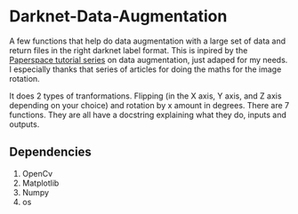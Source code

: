 # Darknet-Data-Augmentation
A few functions that help do data augmentation with a large set of data and return files in the right darknet label format. This is inpired by the [Paperspace tutorial series](https://blog.paperspace.com/data-augmentation-for-bounding-boxes/) on data augmentation, just adaped for my needs. I especially thanks that series of articles for doing the maths for the image rotation. 

It does 2 types of tranformations. Flipping (in the X axis, Y axis, and Z axis depending on your choice) and rotation by x amount in degrees. There are 7 functions. They are all have a docstring explaining what they do, inputs and outputs. 

## Dependencies
1. OpenCv
2. Matplotlib
3. Numpy
4. os
